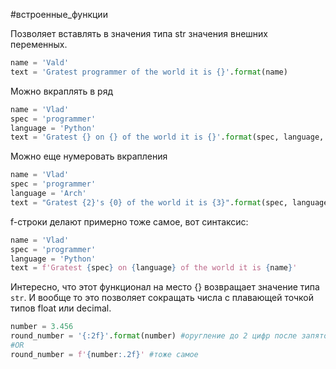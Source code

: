 #встроенные_функции 

Позволяет вставлять в значения типа str значения внешних переменных.
```python
name = 'Vald'
text = 'Gratest programmer of the world it is {}'.format(name)
```
Можно вкраплять в ряд
```python
name = 'Vlad'
spec = 'programmer'
language = 'Python'
text = 'Gratest {} on {} of the world it is {}'.format(spec, language, name)
```
Можно еще нумеровать вкрапления
```python
name = 'Vlad'
spec = 'programmer'
language = 'Arch'
text = "Gratest {2}'s {0} of the world it is {3}".format(spec, language, name)
```
f-строки делают примерно тоже самое, вот синтаксис:
```python
name = 'Vlad'
spec = 'programmer'
language = 'Python'
text = f'Gratest {spec} on {language} of the world it is {name}'
```

Интересно, что этот функционал на место {} возвращает значение типа `str`. И вообще то это позволяет сокращать числа с плавающей точкой типов float или decimal.
```python
number = 3.456
round_number = '{:2f}'.format(number) #оругление до 2 цифр после запятой
#OR
round_number = f'{number:.2f}' #тоже самое
```